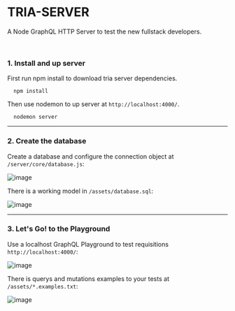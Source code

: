 # TRIA-SERVER
A Node GraphQL HTTP Server to test the new fullstack developers.

<br>

### 1. Install and up server

First run npm install to download tria server dependencies.
```
  npm install
```

Then use nodemon to up server at <code>http://localhost:4000/</code>.
```
  nodemon server
```

<hr>

### 2. Create the database

Create a database and configure the connection object at <code>/server/core/database.js</code>:

![image](https://user-images.githubusercontent.com/8376833/125345589-1b8b1580-e32f-11eb-9a28-3b83237cd007.png)

There is a working model in <code>/assets/database.sql</code>:

![image](https://user-images.githubusercontent.com/8376833/125346804-8db02a00-e330-11eb-9f99-3fec7d5ab466.png)

<hr>

### 3. Let's Go! to the Playground

Use a localhost GraphQL Playground to test requisitions <code>http://localhost:4000/</code>:

![image](https://user-images.githubusercontent.com/8376833/125347767-b389fe80-e331-11eb-96a4-ae17848b64f2.png)

There is querys and mutations examples to your tests at <code>/assets/*.examples.txt</code>:

![image](https://user-images.githubusercontent.com/8376833/125347937-f51aa980-e331-11eb-9a5f-af67c340b853.png)
